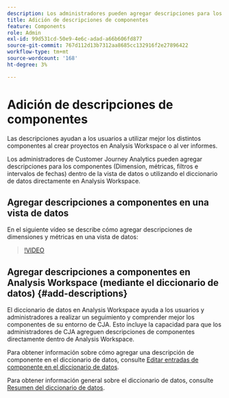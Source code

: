 ```yaml
---
description: Los administradores pueden agregar descripciones para los componentes mediante la vista de datos.
title: Adición de descripciones de componentes
feature: Components
role: Admin
exl-id: 99d531cd-50e9-4e6c-adad-a66b606fd877
source-git-commit: 767d112d13b7312aa8685cc132916f2e27896422
workflow-type: tm+mt
source-wordcount: '168'
ht-degree: 3%

---
```


# Adición de descripciones de componentes

Las descripciones ayudan a los usuarios a utilizar mejor los distintos componentes al crear proyectos en Analysis Workspace o al ver informes.

Los administradores de Customer Journey Analytics pueden agregar descripciones para los componentes (Dimension, métricas, filtros e intervalos de fechas) dentro de la vista de datos o utilizando el diccionario de datos directamente en Analysis Workspace.

## Agregar descripciones a componentes en una vista de datos

En el siguiente vídeo se describe cómo agregar descripciones de dimensiones y métricas en una vista de datos:

>[!VIDEO](https://video.tv.adobe.com/v/25453/?quality=12)

## Agregar descripciones a componentes en Analysis Workspace (mediante el diccionario de datos) {#add-descriptions}

El diccionario de datos en Analysis Workspace ayuda a los usuarios y administradores a realizar un seguimiento y comprender mejor los componentes de su entorno de CJA. Esto incluye la capacidad para que los administradores de CJA agreguen descripciones de componentes directamente dentro de Analysis Workspace.

Para obtener información sobre cómo agregar una descripción de componente en el diccionario de datos, consulte [Editar entradas de componente en el diccionario de datos](/help/components/data-dictionary/edit-entries-data-dictionary.md).

Para obtener información general sobre el diccionario de datos, consulte [Resumen del diccionario de datos](/help/components/data-dictionary/data-dictionary-overview.md).
